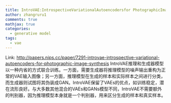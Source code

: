 ```yaml
---
title: IntroVAE:IntrospectiveVariationalAutoencodersfor PhotographicImageSynthesis
author: zhangruru1
comments: true
mathjax: true
categories: 
  - generative model
tags:
  - vae
---
```

Link: http://papers.nips.cc/paper/7291-introvae-introspective-variational-autoencoders-for-photographic-image-synthesis
   IntroVAE推理和生成器模型以一种内省的方式联合训练。一方面，需要生成器将推理模型的噪声输出重构为正常的VAE输入图像；另一方面，推理模型在生成的样本和实际样本之间进行分类，而生成器则试图将其伪装成GAN。IntroVAE保留了VAEs的优点，如训练稳定，潜在流形良好。与大多数其他混合的VAEs和GANs模型不同，IntroVAE不需要额外的判别器，因为推理模型本身就是一个判别器，用来区分生成的样本和真实样本。
